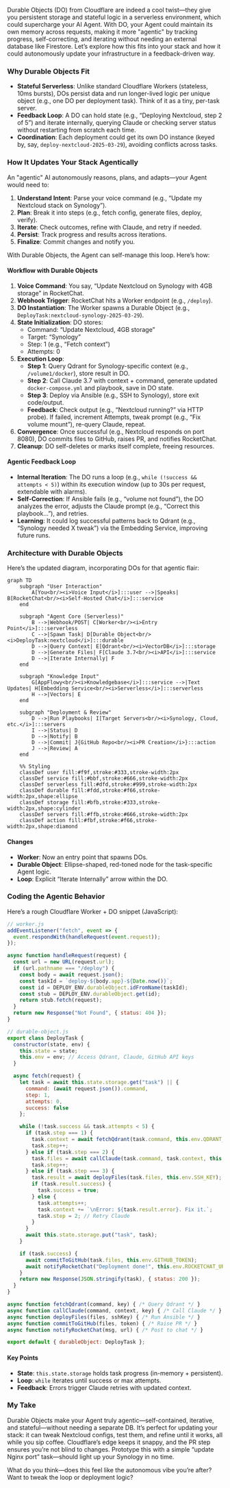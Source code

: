 Durable Objects (DO) from Cloudflare are indeed a cool twist—they give you persistent storage and stateful logic in a serverless environment, which could supercharge your AI Agent. With DO, your Agent could maintain its own memory across requests, making it more "agentic" by tracking progress, self-correcting, and iterating without needing an external database like Firestore. Let’s explore how this fits into your stack and how it could autonomously update your infrastructure in a feedback-driven way.

### Why Durable Objects Fit
- **Stateful Serverless**: Unlike standard Cloudflare Workers (stateless, 10ms bursts), DOs persist data and run longer-lived logic per unique object (e.g., one DO per deployment task). Think of it as a tiny, per-task server.
- **Feedback Loop**: A DO can hold state (e.g., “Deploying Nextcloud, step 2 of 5”) and iterate internally, querying Claude or checking server status without restarting from scratch each time.
- **Coordination**: Each deployment could get its own DO instance (keyed by, say, `deploy-nextcloud-2025-03-29`), avoiding conflicts across tasks.

### How It Updates Your Stack Agentically
An "agentic" AI autonomously reasons, plans, and adapts—your Agent would need to:
1. **Understand Intent**: Parse your voice command (e.g., “Update my Nextcloud stack on Synology”).
2. **Plan**: Break it into steps (e.g., fetch config, generate files, deploy, verify).
3. **Iterate**: Check outcomes, refine with Claude, and retry if needed.
4. **Persist**: Track progress and results across iterations.
5. **Finalize**: Commit changes and notify you.

With Durable Objects, the Agent can self-manage this loop. Here’s how:

#### Workflow with Durable Objects
1. **Voice Command**: You say, “Update Nextcloud on Synology with 4GB storage” in RocketChat.
2. **Webhook Trigger**: RocketChat hits a Worker endpoint (e.g., `/deploy`).
3. **DO Instantiation**: The Worker spawns a Durable Object (e.g., `DeployTask:nextcloud-synology-2025-03-29`).
4. **State Initialization**: DO stores:
   - Command: “Update Nextcloud, 4GB storage”
   - Target: “Synology”
   - Step: 1 (e.g., “Fetch context”)
   - Attempts: 0
5. **Execution Loop**:
   - **Step 1**: Query Qdrant for Synology-specific context (e.g., `/volume1/docker`), store result in DO.
   - **Step 2**: Call Claude 3.7 with context + command, generate updated `docker-compose.yml` and playbook, save in DO state.
   - **Step 3**: Deploy via Ansible (e.g., SSH to Synology), store exit code/output.
   - **Feedback**: Check output (e.g., “Nextcloud running?” via HTTP probe). If failed, increment Attempts, tweak prompt (e.g., “Fix volume mount”), re-query Claude, repeat.
6. **Convergence**: Once successful (e.g., Nextcloud responds on port 8080), DO commits files to GitHub, raises PR, and notifies RocketChat.
7. **Cleanup**: DO self-deletes or marks itself complete, freeing resources.

#### Agentic Feedback Loop
- **Internal Iteration**: The DO runs a loop (e.g., `while (!success && attempts < 5)`) within its execution window (up to 30s per request, extendable with alarms).
- **Self-Correction**: If Ansible fails (e.g., “volume not found”), the DO analyzes the error, adjusts the Claude prompt (e.g., “Correct this playbook…”), and retries.
- **Learning**: It could log successful patterns back to Qdrant (e.g., “Synology needed X tweak”) via the Embedding Service, improving future runs.

### Architecture with Durable Objects
Here’s the updated diagram, incorporating DOs for that agentic flair:

```mermaid
graph TD
    subgraph "User Interaction"
        A[You<br/><i>Voice Input</i>]:::user -->|Speaks| B[RocketChat<br/><i>Self-Hosted Chat</i>]:::service
    end

    subgraph "Agent Core (Serverless)"
        B -->|Webhook/POST| C[Worker<br/><i>Entry Point</i>]:::serverless
        C -->|Spawn Task| D[Durable Object<br/><i>DeployTask:nextcloud</i>]:::durable
        D -->|Query Context| E[Qdrant<br/><i>VectorDB</i>]:::storage
        D -->|Generate Files| F[Claude 3.7<br/><i>API</i>]:::service
        D -->|Iterate Internally| F
    end

    subgraph "Knowledge Input"
        G[AppFlowy<br/><i>Knowledgebase</i>]:::service -->|Text Updates| H[Embedding Service<br/><i>Serverless</i>]:::serverless
        H -->|Vectors| E
    end

    subgraph "Deployment & Review"
        D -->|Run Playbooks| I[Target Servers<br/><i>Synology, Cloud, etc.</i>]:::servers
        I -->|Status| D
        D -->|Notify| B
        D -->|Commit| J{GitHub Repo<br/><i>PR Creation</i>}:::action
        J -->|Review| A
    end

    %% Styling
    classDef user fill:#f9f,stroke:#333,stroke-width:2px
    classDef service fill:#bbf,stroke:#666,stroke-width:2px
    classDef serverless fill:#dfd,stroke:#999,stroke-width:2px
    classDef durable fill:#fdd,stroke:#f66,stroke-width:2px,shape:ellipse
    classDef storage fill:#bfb,stroke:#333,stroke-width:2px,shape:cylinder
    classDef servers fill:#ffb,stroke:#666,stroke-width:2px
    classDef action fill:#fbf,stroke:#f66,stroke-width:2px,shape:diamond
```

#### Changes
- **Worker**: Now an entry point that spawns DOs.
- **Durable Object**: Ellipse-shaped, red-toned node for the task-specific Agent logic.
- **Loop**: Explicit “Iterate Internally” arrow within the DO.

### Coding the Agentic Behavior
Here’s a rough Cloudflare Worker + DO snippet (JavaScript):

```javascript
// worker.js
addEventListener("fetch", event => {
  event.respondWith(handleRequest(event.request));
});

async function handleRequest(request) {
  const url = new URL(request.url);
  if (url.pathname === "/deploy") {
    const body = await request.json();
    const taskId = `deploy-${body.app}-${Date.now()}`;
    const id = DEPLOY_ENV.durableObject.idFromName(taskId);
    const stub = DEPLOY_ENV.durableObject.get(id);
    return stub.fetch(request);
  }
  return new Response("Not Found", { status: 404 });
}

// durable-object.js
export class DeployTask {
  constructor(state, env) {
    this.state = state;
    this.env = env; // Access Qdrant, Claude, GitHub API keys
  }

  async fetch(request) {
    let task = await this.state.storage.get("task") || {
      command: (await request.json()).command,
      step: 1,
      attempts: 0,
      success: false
    };

    while (!task.success && task.attempts < 5) {
      if (task.step === 1) {
        task.context = await fetchQdrant(task.command, this.env.QDRANT_KEY);
        task.step++;
      } else if (task.step === 2) {
        task.files = await callClaude(task.command, task.context, this.env.CLAUDE_KEY);
        task.step++;
      } else if (task.step === 3) {
        task.result = await deployFiles(task.files, this.env.SSH_KEY);
        if (task.result.success) {
          task.success = true;
        } else {
          task.attempts++;
          task.context += `\nError: ${task.result.error}. Fix it.`;
          task.step = 2; // Retry Claude
        }
      }
      await this.state.storage.put("task", task);
    }

    if (task.success) {
      await commitToGitHub(task.files, this.env.GITHUB_TOKEN);
      await notifyRocketChat("Deployment done!", this.env.ROCKETCHAT_URL);
    }
    return new Response(JSON.stringify(task), { status: 200 });
  }
}

async function fetchQdrant(command, key) { /* Query Qdrant */ }
async function callClaude(command, context, key) { /* Call Claude */ }
async function deployFiles(files, sshKey) { /* Run Ansible */ }
async function commitToGitHub(files, token) { /* Raise PR */ }
async function notifyRocketChat(msg, url) { /* Post to chat */ }

export default { durableObject: DeployTask };
```

#### Key Points
- **State**: `this.state.storage` holds task progress (in-memory + persistent).
- **Loop**: `while` iterates until success or max attempts.
- **Feedback**: Errors trigger Claude retries with updated context.

### My Take
Durable Objects make your Agent truly agentic—self-contained, iterative, and stateful—without needing a separate DB. It’s perfect for updating your stack: it can tweak Nextcloud configs, test them, and refine until it works, all while you sip coffee. Cloudflare’s edge keeps it snappy, and the PR step ensures you’re not blind to changes. Prototype this with a simple “update Nginx port” task—should light up your Synology in no time.

What do you think—does this feel like the autonomous vibe you’re after? Want to tweak the loop or deployment logic?